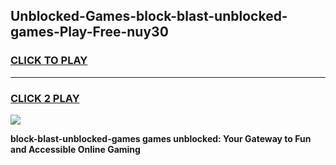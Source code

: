 
## Unblocked-Games-block-blast-unblocked-games-Play-Free-nuy30
<h3>
<a href="https://premium76.site?title=block-blast-unblocked-games&ref=19M">CLICK TO PLAY</a></h3>
<hr>

<h3>
<a href="https://premium76.site?title=block-blast-unblocked-games&ref=19M">CLICK 2 PLAY</a>
  
</h3>

<a href="https://premium76.site?title=block-blast-unblocked-games&ref=19M"><img src="https://clearcache.store/games.png"></a>


**block-blast-unblocked-games games unblocked: Your Gateway to Fun and Accessible Online Gaming**
